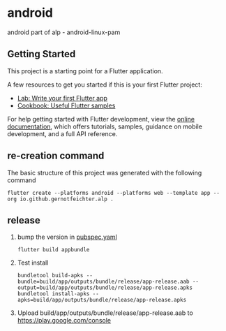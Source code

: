 # android

android part of alp - android-linux-pam

## Getting Started

This project is a starting point for a Flutter application.

A few resources to get you started if this is your first Flutter project:

- [Lab: Write your first Flutter app](https://docs.flutter.dev/get-started/codelab)
- [Cookbook: Useful Flutter samples](https://docs.flutter.dev/cookbook)

For help getting started with Flutter development, view the
[online documentation](https://docs.flutter.dev/), which offers tutorials,
samples, guidance on mobile development, and a full API reference.

## re-creation command
The basic structure of this project was generated with the following command
```
flutter create --platforms android --platforms web --template app --org io.github.gernotfeichter.alp .
```

## release

1. bump the version in [pubspec.yaml](pubspec.yaml)
    ```
    flutter build appbundle
    ```
2. Test install
    ```
    bundletool build-apks --bundle=build/app/outputs/bundle/release/app-release.aab --output=build/app/outputs/bundle/release/app-release.apks
    bundletool install-apks --apks=build/app/outputs/bundle/release/app-release.apks
    ```

3. Upload build/app/outputs/bundle/release/app-release.aab to https://play.google.com/console
